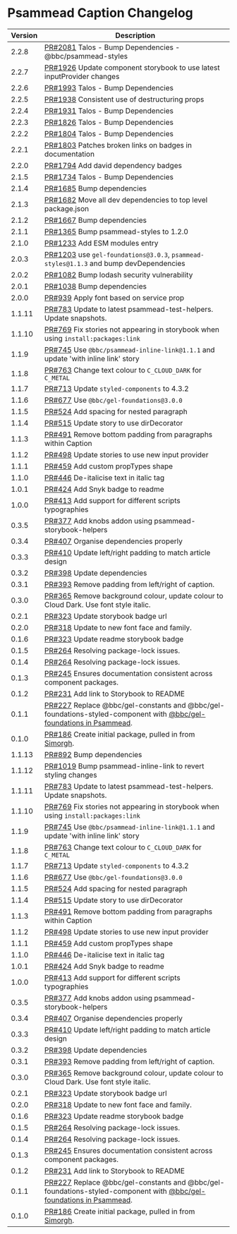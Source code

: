 # Psammead Caption Changelog

<!-- prettier-ignore -->
| Version | Description |
|---------|-------------|
| 2.2.8 | [PR#2081](https://github.com/bbc/psammead/pull/2081) Talos - Bump Dependencies - @bbc/psammead-styles |
| 2.2.7 | [PR#1926](https://github.com/bbc/psammead/pull/1926) Update component storybook to use latest inputProvider changes |
| 2.2.6 | [PR#1993](https://github.com/bbc/psammead/pull/1993) Talos - Bump Dependencies |
| 2.2.5 | [PR#1938](https://github.com/bbc/psammead/pull/1938) Consistent use of destructuring props |
| 2.2.4 | [PR#1931](https://github.com/bbc/psammead/pull/1931) Talos - Bump Dependencies |
| 2.2.3 | [PR#1826](https://github.com/bbc/psammead/pull/1826) Talos - Bump Dependencies |
| 2.2.2 | [PR#1804](https://github.com/bbc/psammead/pull/1804) Talos - Bump Dependencies |
| 2.2.1 | [PR#1803](https://github.com/bbc/psammead/pull/1803/) Patches broken links on badges in documentation |
| 2.2.0 | [PR#1794](https://github.com/bbc/psammead/pull/1794) Add david dependency badges |
| 2.1.5 | [PR#1734](https://github.com/bbc/psammead/pull/1734) Talos - Bump Dependencies |
| 2.1.4 | [PR#1685](https://github.com/bbc/psammead/pull/1685) Bump dependencies |
| 2.1.3 | [PR#1682](https://github.com/bbc/psammead/pull/1682) Move all dev dependencies to top level package.json |
| 2.1.2 | [PR#1667](https://github.com/bbc/psammead/pull/1667) Bump dependencies |
| 2.1.1 | [PR#1365](https://github.com/bbc/psammead/pull/1365) Bump psammead-styles to 1.2.0 |
| 2.1.0 | [PR#1233](https://github.com/bbc/psammead/pull/1233) Add ESM modules entry |
| 2.0.3 | [PR#1203](https://github.com/bbc/psammead/pull/1203) use `gel-foundations@3.0.3`, `psammead-styles@1.1.3` and bump devDependencies |
| 2.0.2 | [PR#1082](https://github.com/bbc/psammead/pull/1082) Bump lodash security vulnerability |
| 2.0.1 | [PR#1038](https://github.com/bbc/psammead/pull/1038) Bump dependencies |
| 2.0.0 | [PR#939](https://github.com/bbc/psammead/pull/939) Apply font based on service prop |
| 1.1.11 | [PR#783](https://github.com/bbc/psammead/pull/783) Update to latest psammead-test-helpers. Update snapshots. |
| 1.1.10 | [PR#769](https://github.com/bbc/psammead/pull/769) Fix stories not appearing in storybook when using `install:packages:link` |
| 1.1.9 | [PR#745](https://github.com/bbc/psammead/pull/745) Use `@bbc/psammead-inline-link@1.1.1` and update 'with inline link' story |
| 1.1.8 | [PR#763](https://github.com/bbc/psammead/pull/763) Change text colour to `C_CLOUD_DARK` for `C_METAL` |
| 1.1.7 | [PR#713](https://github.com/bbc/psammead/pull/713) Update `styled-components` to 4.3.2 |
| 1.1.6 | [PR#677](https://github.com/bbc/psammead/pull/677) Use `@bbc/gel-foundations@3.0.0` |
| 1.1.5 | [PR#524](https://github.com/bbc/psammead/pull/524) Add spacing for nested paragraph |
| 1.1.4 | [PR#515](https://github.com/bbc/psammead/pull/515) Update story to use dirDecorator |
| 1.1.3 | [PR#491](https://github.com/bbc/psammead/pull/491) Remove bottom padding from paragraphs within Caption |
| 1.1.2 | [PR#498](https://github.com/bbc/psammead/pull/498) Update stories to use new input provider |
| 1.1.1 | [PR#459](https://github.com/bbc/psammead/pull/459) Add custom propTypes shape |
| 1.1.0 | [PR#446](https://github.com/bbc/psammead/pull/446) De-italicise text in italic tag |
| 1.0.1 | [PR#424](https://github.com/bbc/psammead/pull/424) Add Snyk badge to readme |
| 1.0.0 | [PR#413](https://github.com/bbc/psammead/pull/413) Add support for different scripts typographies |
| 0.3.5 | [PR#377](https://github.com/bbc/psammead/pull/377) Add knobs addon using psammead-storybook-helpers |
| 0.3.4 | [PR#407](https://github.com/bbc/psammead/pull/407) Organise dependencies properly |
| 0.3.3 | [PR#410](https://github.com/bbc/psammead/pull/410) Update left/right padding to match article design |
| 0.3.2 | [PR#398](https://github.com/bbc/psammead/pull/398) Update dependencies |
| 0.3.1 | [PR#393](https://github.com/bbc/psammead/pull/393) Remove padding from left/right of caption. |
| 0.3.0 | [PR#365](https://github.com/bbc/psammead/pull/365) Remove background colour, update colour to Cloud Dark. Use font style italic. |
| 0.2.1 | [PR#323](https://github.com/bbc/psammead/pull/323) Update storybook badge url |
| 0.2.0 | [PR#318](https://github.com/BBC/psammead/pull/318) Update to new font face and family. |
| 0.1.6 | [PR#323](https://github.com/BBC/psammead/pull/323) Update readme storybook badge |
| 0.1.5 | [PR#264](https://github.com/BBC/psammead/pull/319) Resolving package-lock issues. |
| 0.1.4 | [PR#264](https://github.com/BBC/psammead/pull/264) Resolving package-lock issues. |
| 0.1.3 | [PR#245](https://github.com/BBC-News/psammead/pull/245) Ensures documentation consistent across component packages. |
| 0.1.2 | [PR#231](https://github.com/BBC-News/psammead/pull/231) Add link to Storybook to README |
| 0.1.1 | [PR#227](https://github.com/BBC-News/psammead/pull/227) Replace @bbc/gel-constants and @bbc/gel-foundations-styled-component with [@bbc/gel-foundations in Psammead](https://github.com/BBC-News/psammead/issues/226). |
| 0.1.0 | [PR#186](https://github.com/BBC-News/psammead/pull/186) Create initial package, pulled in from [Simorgh](https://github.com/BBC-News/simorgh). |
| 1.1.13 | [PR#892](https://github.com/bbc/psammead/pull/892) Bump dependencies |
| 1.1.12 | [PR#1019](https://github.com/bbc/psammead/pull/1019) Bump psammead-inline-link to revert styling changes |
| 1.1.11 | [PR#783](https://github.com/bbc/psammead/pull/783) Update to latest psammead-test-helpers. Update snapshots. |
| 1.1.10 | [PR#769](https://github.com/bbc/psammead/pull/769) Fix stories not appearing in storybook when using `install:packages:link` |
| 1.1.9 | [PR#745](https://github.com/bbc/psammead/pull/745) Use `@bbc/psammead-inline-link@1.1.1` and update 'with inline link' story |
| 1.1.8 | [PR#763](https://github.com/bbc/psammead/pull/763) Change text colour to `C_CLOUD_DARK` for `C_METAL` |
| 1.1.7 | [PR#713](https://github.com/bbc/psammead/pull/713) Update `styled-components` to 4.3.2 |
| 1.1.6 | [PR#677](https://github.com/bbc/psammead/pull/677) Use `@bbc/gel-foundations@3.0.0` |
| 1.1.5 | [PR#524](https://github.com/bbc/psammead/pull/524) Add spacing for nested paragraph |
| 1.1.4 | [PR#515](https://github.com/bbc/psammead/pull/515) Update story to use dirDecorator |
| 1.1.3 | [PR#491](https://github.com/bbc/psammead/pull/491) Remove bottom padding from paragraphs within Caption |
| 1.1.2 | [PR#498](https://github.com/bbc/psammead/pull/498) Update stories to use new input provider |
| 1.1.1 | [PR#459](https://github.com/bbc/psammead/pull/459) Add custom propTypes shape |
| 1.1.0 | [PR#446](https://github.com/bbc/psammead/pull/446) De-italicise text in italic tag |
| 1.0.1 | [PR#424](https://github.com/bbc/psammead/pull/424) Add Snyk badge to readme |
| 1.0.0 | [PR#413](https://github.com/bbc/psammead/pull/413) Add support for different scripts typographies |
| 0.3.5 | [PR#377](https://github.com/bbc/psammead/pull/377) Add knobs addon using psammead-storybook-helpers |
| 0.3.4 | [PR#407](https://github.com/bbc/psammead/pull/407) Organise dependencies properly |
| 0.3.3 | [PR#410](https://github.com/bbc/psammead/pull/410) Update left/right padding to match article design |
| 0.3.2 | [PR#398](https://github.com/bbc/psammead/pull/398) Update dependencies |
| 0.3.1 | [PR#393](https://github.com/bbc/psammead/pull/393) Remove padding from left/right of caption. |
| 0.3.0 | [PR#365](https://github.com/bbc/psammead/pull/365) Remove background colour, update colour to Cloud Dark. Use font style italic. |
| 0.2.1 | [PR#323](https://github.com/bbc/psammead/pull/323) Update storybook badge url |
| 0.2.0 | [PR#318](https://github.com/BBC/psammead/pull/318) Update to new font face and family. |
| 0.1.6 | [PR#323](https://github.com/BBC/psammead/pull/323) Update readme storybook badge |
| 0.1.5 | [PR#264](https://github.com/BBC/psammead/pull/319) Resolving package-lock issues. |
| 0.1.4 | [PR#264](https://github.com/BBC/psammead/pull/264) Resolving package-lock issues. |
| 0.1.3 | [PR#245](https://github.com/BBC-News/psammead/pull/245) Ensures documentation consistent across component packages. |
| 0.1.2 | [PR#231](https://github.com/BBC-News/psammead/pull/231) Add link to Storybook to README |
| 0.1.1 | [PR#227](https://github.com/BBC-News/psammead/pull/227) Replace @bbc/gel-constants and @bbc/gel-foundations-styled-component with [@bbc/gel-foundations in Psammead](https://github.com/BBC-News/psammead/issues/226). |
| 0.1.0 | [PR#186](https://github.com/BBC-News/psammead/pull/186) Create initial package, pulled in from [Simorgh](https://github.com/BBC-News/simorgh). |
